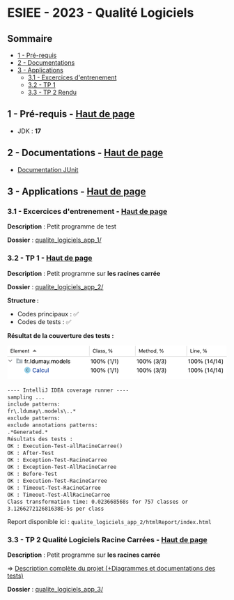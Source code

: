 # ESIEE - 2023 - Qualité Logiciels <a name="top"></a>

## Sommaire

- [1 - Pré-requis](#1)
- [2 - Documentations](#2)
- [3 - Applications](#3)
	- [3.1 - Excercices d'entrenement](#3_1)
	- [3.2 - TP 1](#3_2)
	- [3.3 - TP 2 Rendu](#3_3)

## 1 - Pré-requis - [Haut de page](#top) <a name="1"></a>

- JDK : **17**

## 2 - Documentations - [Haut de page](#top) <a name="2"></a>

- [Documentation JUnit](Doc_JUnit.md)

## 3 - Applications - [Haut de page](#top) <a name="3"></a>

### 3.1 - Excercices d'entrenement - [Haut de page](#top) <a name="3_1"></a>

**Description** : Petit programme de test

**Dossier** : [qualite_logiciels_app_1/](/qualite_logiciels_app_1/)

### 3.2 - TP 1  - [Haut de page](#top) <a name="3_2"></a>

**Description** : Petit programme sur **les racines carrée**

**Dossier** : [qualite_logiciels_app_2/](/qualite_logiciels_app_2/)

**Structure :**

- Codes principaux : ✅
- Codes de tests : ✅

**Résultat de la couverture des tests :**

![img](_img/coverage_tp1.png)

```
---- IntelliJ IDEA coverage runner ---- 
sampling ...
include patterns:
fr\.ldumay\.models\..*
exclude patterns:
exclude annotations patterns:
.*Generated.*
Résultats des tests :
OK : Execution-Test-allRacineCarree()
OK : After-Test
OK : Exception-Test-RacineCarree
OK : Exception-Test-AllRacineCarree
OK : Before-Test
OK : Execution-Test-RacineCarree
OK : Timeout-Test-RacineCarree
OK : Timeout-Test-AllRacineCarree
Class transformation time: 0.023668568s for 757 classes or 3.126627212681638E-5s per class
```

Report disponible ici : `qualite_logiciels_app_2/htmlReport/index.html`

### 3.3 - TP 2 Qualité Logiciels Racine Carrées - [Haut de page](#top) <a name="3_3"></a>

**Description** : Petit programme sur **les racines carrée**

=> [Description complète du projet (+Diagrammes et documentations des tests)](README_TP_RENDU.md)

**Dossier** : [qualite_logiciels_app_3/](/qualite_logiciels_app_3/)
